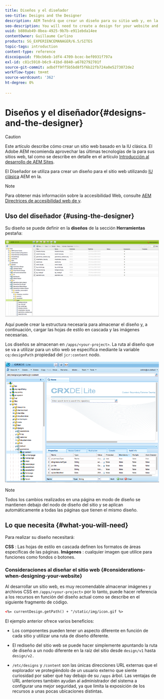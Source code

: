 ```yaml
---
title: Diseños y el diseñador
seo-title: Designs and the Designer
description: AEM Tendrá que crear un diseño para su sitio web y, en la práctica, lo hace utilizando el diseñador de páginas web.
seo-description: You will need to create a design for your website and in AEM, you do so by using the Designer
uuid: b880ab49-8bea-4925-9b7b-e911ebda14ee
contentOwner: Guillaume Carlino
products: SG_EXPERIENCEMANAGER/6.5/SITES
topic-tags: introduction
content-type: reference
discoiquuid: f9bcb6eb-1df4-4709-bcec-bef0931f797a
exl-id: c81c5910-b6c9-41bd-8840-a6782792701f
source-git-commit: adbdff9ff5b5bd8f5f6b22fb724a0e5273072de2
workflow-type: tm+mt
source-wordcount: '362'
ht-degree: 0%

---
```


# Diseños y el diseñador{#designs-and-the-designer}

>[!CAUTION]
>
>Este artículo describe cómo crear un sitio web basado en la IU clásica. El Adobe AEM recomienda aprovechar las últimas tecnologías de la para sus sitios web, tal como se describe en detalle en el artículo [Introducción al desarrollo de AEM Sites](/help/sites-developing/getting-started.md).

El Diseñador se utiliza para crear un diseño para el sitio web utilizando [IU clásica](/help/release-notes/touch-ui-features-status.md) AEM en la.

>[!NOTE]
>
>Para obtener más información sobre la accesibilidad Web, consulte [AEM Directrices de accesibilidad web de y](/help/managing/web-accessibility.md).

## Uso del diseñador {#using-the-designer}

Su diseño se puede definir en la **diseños** de la sección **Herramientas** pestaña:

![screen_shot_2012-02-01at30237pm](assets/screen_shot_2012-02-01at30237pm.png)

Aquí puede crear la estructura necesaria para almacenar el diseño y, a continuación, cargar las hojas de estilo en cascada y las imágenes necesarias.

Los diseños se almacenan en `/apps/<your-project>`. La ruta al diseño que se va a utilizar para un sitio web se especifica mediante la variable `cq:designPath` propiedad del `jcr:content` nodo.

![chlimage_1-74](assets/chlimage_1-74a.png)

>[!NOTE]
>
>Todos los cambios realizados en una página en modo de diseño se mantienen debajo del nodo de diseño del sitio y se aplican automáticamente a todas las páginas que tienen el mismo diseño.

## Lo que necesita {#what-you-will-need}

Para realizar su diseño necesitará:

**CSS** : Las hojas de estilo en cascada definen los formatos de áreas específicas de las páginas.
**Imágenes** : cualquier imagen que utilice para funciones como fondos o botones.

### Consideraciones al diseñar el sitio web {#considerations-when-designing-your-website}

Al desarrollar un sitio web, es muy recomendable almacenar imágenes y archivos CSS en `/apps/<your-project>` por lo tanto, puede hacer referencia a los recursos en función del diseño actual como se describe en el siguiente fragmento de código.

```xml
<%= currentDesign.getPath() + "/static/img/icon.gif %>
```

El ejemplo anterior ofrece varios beneficios:

* Los componentes pueden tener un aspecto diferente en función de cada sitio y utilizar una ruta de diseño diferente.
* El rediseño del sitio web se puede hacer simplemente apuntando la ruta de diseño a un nodo diferente en la raíz del sitio desde `design/v1` hasta `design/v2.`

* `/etc/designs` y `/content` son las únicas direcciones URL externas que el explorador ve protegiéndolo de un usuario externo que siente curiosidad por saber qué hay debajo de su `/apps` árbol. Las ventajas de URL anteriores también ayudan al administrador del sistema a configurar una mejor seguridad, ya que limita la exposición de los recursos a unas pocas ubicaciones distintas.
